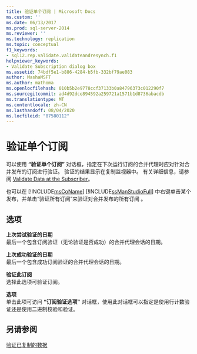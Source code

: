 ```yaml
---
title: 验证单个订阅 | Microsoft Docs
ms.custom: ''
ms.date: 06/13/2017
ms.prod: sql-server-2014
ms.reviewer: ''
ms.technology: replication
ms.topic: conceptual
f1_keywords:
- sql12.rep.validate.validateandresynch.f1
helpviewer_keywords:
- Validate Subscription dialog box
ms.assetid: 74bdf5e1-b886-4284-b5fb-332bf79ae083
author: MashaMSFT
ms.author: mathoma
ms.openlocfilehash: 010b5b2e9778ccf37133b0a84796373c012290f7
ms.sourcegitcommit: ad4d92dce894592a259721a1571b1d8736abacdb
ms.translationtype: MT
ms.contentlocale: zh-CN
ms.lasthandoff: 08/04/2020
ms.locfileid: "87580112"
---
```

# <a name="validate-subscription"></a>验证单个订阅
  可以使用 **“验证单个订阅”** 对话框，指定在下次运行订阅的合并代理时应对针对合并发布的订阅进行验证。 验证的结果显示在复制监视器中。 有关详细信息，请参阅 [Validate Data at the Subscriber](validate-data-at-the-subscriber.md)。  
  
 也可以在 [!INCLUDE[msCoName](../../includes/msconame-md.md)] [!INCLUDE[ssManStudioFull](../../includes/ssmanstudiofull-md.md)] 中右键单击某个发布，并单击“验证所有订阅”来验证对合并发布的所有订阅  。  
  
## <a name="options"></a>选项  
 **上次尝试验证的日期**  
 最后一个包含订阅验证（无论验证是否成功）的合并代理会话的日期。  
  
 **上次成功验证的日期**  
 最后一个包含成功订阅验证的合并代理会话的日期。  
  
 **验证此订阅**  
 选择此选项可验证订阅。  
  
 **选项**  
 单击此项可访问 **“订阅验证选项”** 对话框，使用此对话框可以指定是使用行计数验证还是使用二进制校验和验证。  
  
## <a name="see-also"></a>另请参阅  
 [验证已复制的数据](validate-data-at-the-subscriber.md)  
  
  
